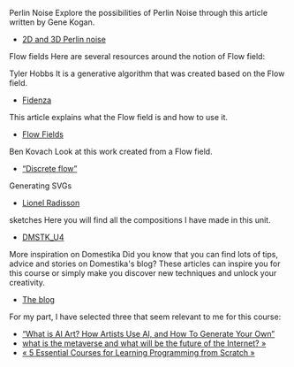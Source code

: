 Perlin Noise
Explore the possibilities of Perlin Noise through this article written by Gene Kogan.
* [2D and 3D Perlin noise](https://genekogan.com/code/p5js-perlin-noise/)

Flow fields
Here are several resources around the notion of Flow field:

Tyler Hobbs
It is a generative algorithm that was created based on the Flow field.
* [Fidenza](https://tylerxhobbs.com/fidenza)

This article explains what the Flow field is and how to use it.
* [Flow Fields](https://tylerxhobbs.com/essays/2020/flow-fields)

Ben Kovach
Look at this work created from a Flow field.
* [“Discrete flow”](https://bendotk.com/#/discrete-flow/)

Generating SVGs
* [Lionel Radisson](https://observablehq.com/@makio135/generating-svgs/20)

sketches
Here you will find all the compositions I have made in this unit.
* [DMSTK_U4](https://editor.p5js.org/domestika_julien/collections/-iaSBSrUR)

More inspiration on Domestika
Did you know that you can find lots of tips, advice and stories on Domestika's blog? These articles can inspire you for this course or simply make you discover new techniques and unlock your creativity.
* [The blog](https://www.domestika.org/fr/blog)

For my part, I have selected three that seem relevant to me for this course:

* [“What is AI Art? How Artists Use AI, and How To Generate Your Own”](https://www.domestika.org/fr/blog/10352-what-is-ai-art-how-artists-use-ai-and-how-to-generate-your-own)
* [what is the metaverse and what will be the future of the Internet? »](https://www.domestika.org/fr/blog/9389-qu-est-ce-que-le-metavers-et-quel-sera-le-futur-d-internet)
* [« 5 Essential Courses for Learning Programming from Scratch »](https://www.domestika.org/fr/blog/5064-5-essential-courses-for-learning-programming-from-scratch)
